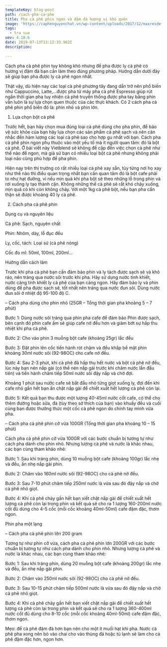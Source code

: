 ```yaml
---
templateKey: blog-post
path: /cach-pha-ca-phe
title: Pha cà phê phin ngon và đậm đà hương vị khó quên
image: 'https://caphenguyenchat.vn/wp-content/uploads/2017/12/maxresdefault.jpg' 
tags:
  - tra sua
uev: 4.18.6
date: 2019-07-13T13:12:33.962Z
description:
 
---
```



Cách pha cà phê phin tuy không khó nhưng để pha được ly cà phê có hương vị đậm đà bạn cần làm theo đúng phương pháp. Hướng dẫn dưới đây sẽ giúp bạn pha được ly cà phê ngon nhất.

 Thật vậy, dù hiện nay các loại cà phê phương tây đang dần trở nên phổ biến như Cappuccino, Latte,…được pha từ máy pha cà phê Espresso giúp rút ngắn thời gian pha tuy nhiên cà phê truyền thống được pha tay bằng phin vẫn luôn là sự lựa chọn quen thuộc của các thực khách. Có 2 cách pha cà phê phin phổ biến đó là: phin nhỏ và phin lớn. 

1. Lựa chọn bột cà phê

Trước hết, bạn hãy chọn mua đúng loại cà phê dùng cho pha phin, để bảo vệ sức khỏe của bạn hãy lựa chọn các sản phẩm cà phê sạch và nên cân nhắc đến hàm lượng các loại cà phê sao cho hợp gu nhất với bạn. Cách pha cà phê phin ngon phụ thuộc vào một yếu tố mà ít người quan tâm: đó là bột cà phê. Ở bài viết này Vietblend sẽ không đề cập đến việc chọn cà phê như thế nào để ngon, mà giả sử bạn có nhiều loại bột cà phê nhưng không phải loại nào cũng phù hợp để pha phin.

Hiện nay trên thị trường có rất nhiều loại cà phê xay sẵn, tùy từng nơi họ xay như thế nào thì điều quan trọng nhất bạn cần quan tâm đó là bột cafe phải to như hạt đường, vì nếu mịn quá khi pha bột sẽ theo những lỗ trong phin và rơi xuống ly tạo thành cặn. Không những thế cà phê sẽ rất khó chảy xuống, mịn quá có khi còn không chảy. Với một 1kg cà phê bột, nếu bạn pha cẩn thận sẽ được khoảng 40 ly cà phê.

2. Cách pha cà phê phin

Dụng cụ và nguyên liệu

Cà phê: Sạch, nguyên chất

Phin: Nhôm, dày, lỗ đục đều

Ly, cốc, tách: Loại sứ (cà phê nóng)

Cốc đo ml: 50ml, 100ml, 200ml…

Hướng dẫn cách làm

Trước khi pha cà phê bạn cần đảm bảo phin và ly tách được sạch sẽ và khô ráo, nên tráng qua nước sôi trước khi pha. Hãy sử dụng nước tinh khiết, nước càng tinh khiết ly cà phê của bạn càng ngon. Hãy đảm bảo ly và phin dùng để pha được sạch sẽ, tốt nhất nên tráng qua nước đun sôi. Dùng nước đun sôi ở nhiệt độ 95-100 độ C.

–  Cách pha dùng cho phin nhỏ (25GR – Tổng thời gian pha khoảng 5 – 7 phút)


Bước 1: Dùng nước sôi tráng qua phin pha cafe để đảm bảo Phin được sạch, bên cạnh đó phin cafe ấm sẽ giúp cafe nở đều hơn và giảm bớt sự hấp thu nhiệt khi pha cà phê.

Bước 2: Cho vào phin 3 muỗng bột cafe (khoảng 25gr) lắc đều

Bước 3: Đặt phin lên cốc tiến hành rót chậm và đều khắp bề mặt phin khoảng 30ml nước sôi (92-98OC) cho cafe nở đều.

Bước 4: Sau 2-3 phút, khi cà phê đã hấp thụ hết nước và bột cà phê nở đều, lúc này bạn nén nắp gài (có thể nén nắp gài trước khi châm nước lần đầu tiên) và tiến hành châm tiếp 50ml nước sôi đậy nắp và chờ đợi.

Khoảng 1 phút sau nước cafe sẽ bắt đầu nhỏ từng giọt xuống ly, đợi đến khi cafe nhỏ gần hết bạn ấn chặt nắp gài để chiết xuất hết lượng cà phê còn lại.


Bước 5: Kết quả bạn thu được một lượng 40-45ml nước cốt cafe, có thể cho thêm đường hoặc sữa, đá (tùy theo sở thích của bạn) vào khuấy đều và cuối cùng bạn được thưởng thức một cốc cà phê ngon do chính tay mình vừa pha.

 – Cách pha cà phê phin cỡ vừa 100GR (Tổng thời gian pha khoảng 10 – 15 phút)

Cách pha cà phê phin cỡ vừa 100GR với các bước chuẩn bị tương tự như cách pha dành cho phin nhỏ. Nhưng lượng cà phê và nước là khác nhau, các bạn cùng tham khảo nhé:

Bước 1: Sau khi tráng phin, dùng 10 muỗng bột cafe (khoảng 100gr) lắc nhẹ và đều, ấn nhẹ nắp gài phin.

Bước 2: Châm vào 160ml nước sôi (92-98OC) cho cà phê nở đều.

Bước 3: Sau 7-10 phút châm tiếp 250ml nước là vừa sau đó đậy nắp và chờ cà phê nhỏ giọt.

Bước 4: Khi cà phê chảy gần hết bạn xiết chặt nắp gài để chiết xuất hết lượng cà phê còn lại trong phin và kết quả sẽ cho ra 1 lượng 160-200ml nước cốt đủ dùng cho 4-5 cốc (mỗi cốc khoảng 40ml-50ml) cafe đậm đặc, thơm ngon.

Phin pha một lạng

– Cách pha cà phê phin lớn 200 gram

Tương tự như phin cỡ vừa, cách pha cà phê phin lớn 200GR với các bước chuẩn bị tương tự như cách pha dành cho phin nhỏ. Nhưng lượng cà phê và nước là khác nhau, các bạn cùng tham khảo nhé:

Bước 1: Sau khi tráng phin, dùng 20 muỗng bột cafe (khoảng 200gr) lắc nhẹ và đều, ấn nhẹ nắp gài phin.

Bước 2: Châm vào 250ml nước sôi (92-98OC) cho cà phê nở đều.

Bước 3: Sau 10-15 phút châm tiếp 500ml nước là vừa sau đó đậy nắp và chờ cà phê nhỏ giọt.

Bước 4: Khi cà phê chảy gần hết bạn xiết chặt nắp gài để chiết xuất hết lượng cà phê còn lại trong phin và kết quả sẽ cho ra 1 lượng 360-400ml nước cốt đủ dùng cho 8-10 cốc (mỗi cốc khoảng 40ml-50ml) cafe đậm đặc, thơm ngon.

Mẹo: để cà phê đậm đà hơn bạn nên cho một ít muối hạt khi pha. Nước cà phê pha xong nên bỏ vào chai cho vào thùng đá hoặc tủ lạnh sẽ làm cho cà phê đậm đặc hơn, ngon hơn.

